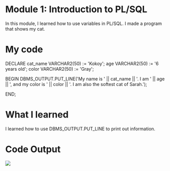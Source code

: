 # Module 1: Introduction to PL/SQL

In this module, I learned how to use variables in PL/SQL. I made a program that shows my cat.

# My code
DECLARE
cat_name VARCHAR2(50) := 'Kokoy';
age VARCHAR2(50) := '6 years old';
color VARCHAR2(50) := 'Gray';

BEGIN
DBMS_OUTPUT.PUT_LINE('My name is ' || cat_name || '. I am ' || age || ', and my color is ' || color || '. I am also the softest cat of Sarah.');

END;

# What I learned 
I learned how to use DBMS_OUTPUT.PUT_LINE to print out information. 

# Code Output
![](images/screenshot(188).png)
